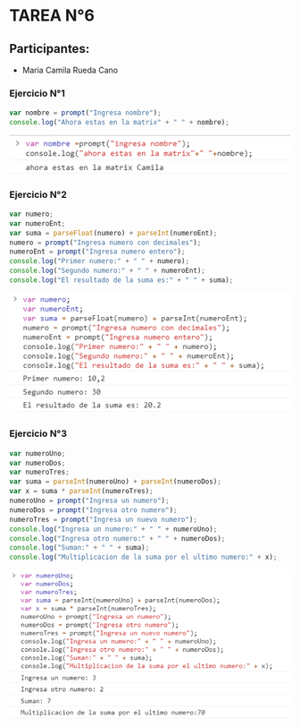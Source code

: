 # TAREA N°6

## Participantes:

- Maria Camila Rueda Cano

### Ejercicio N°1

```javascript
var nombre = prompt("Ingresa nombre");
console.log("Ahora estas en la matrix" + " " + nombre);
```

![ll](https://github.com/camilaru15/javascript/blob/master/imagenes/ejericioUno.png)

### Ejercicio N°2

```javascript
var numero;
var numeroEnt;
var suma = parseFloat(numero) + parseInt(numeroEnt);
numero = prompt("Ingresa numero con decimales");
numeroEnt = prompt("Ingresa numero entero");
console.log("Primer numero:" + " " + numero);
console.log("Segundo numero:" + " " + numeroEnt);
console.log("El resultado de la suma es:" + " " + suma);
```

![ll](https://github.com/camilaru15/javascript/blob/master/imagenes/ejercioDos.png)

### Ejercicio N°3

```javascript
var numeroUno;
var numeroDos;
var numeroTres;
var suma = parseInt(numeroUno) + parseInt(numeroDos);
var x = suma * parseInt(numeroTres);
numeroUno = prompt("Ingresa un numero");
numeroDos = prompt("Ingresa otro numero");
numeroTres = prompt("Ingresa un nuevo numero");
console.log("Ingresa un numero:" + " " + numeroUno);
console.log("Ingresa otro numero:" + " " + numeroDos);
console.log("Suman:" + " " + suma);
console.log("Multiplicacion de la suma por el ultimo numero:" + x);
```

![ll](https://github.com/camilaru15/javascript/blob/master/imagenes/ejercioTres.png)
